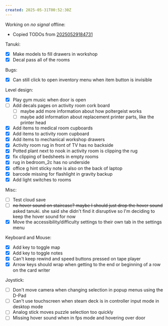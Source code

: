 ```yaml
---
created: 2025-05-31T00:52:30Z
---
```


Working on _no signal_ offline:
- Copied TODOs from [20250529184731](20250529184731.md)

Tanuki:
- [x] Make models to fill drawers in workshop
- [x] Decal pass all of the rooms

Bugs:
- [x] Can still click to open inventory menu when item button is invisible

Level design:
- [x] Play gym music when door is open
- [ ] Add decals pages on activity room cork board
	- [ ] maybe add more information about how poltergeist works
	- [ ] maybe add information about replacement printer parts, like the printer head
- [x] Add items to medical room cupboards
- [x] Add items to activity room cupboard
- [x] Add items to mechanical workshop drawers
- [x] Activity room rug in front of TV has no backside
- [x] Potted plant next to nook in activity room is clipping the rug
- [x] fix clipping of bedsheets in empty rooms
- [x] rug in bedroom_2c has no underside
- [x] office g hint sticky note is also on the back of laptop
- [x] barcode missing for flashlight in gravity backup
- [x] Add light switches to rooms

Misc:
- [ ] Test cloud save
- [ ] ~~no hover sound on staircase? maybe I should just drop the hover sound~~ asked tanuki. she said she didn't find it disruptive so I'm deciding to keep the hover sound for now
- [x] Move the accessibility/difficulty settings to their own tab in the settings menu

Keyboard and Mouse:
- [x] Add key to toggle map
- [x] Add key to toggle notes
- [x] Can't keep rewind and speed buttons pressed on tape player
- [x] Arrow keys should wrap when getting to the end or beginning of a row on the card writer

Joystick:
- [ ] Don't move camera when changing selection in popup menus using the D-Pad
- [ ] Can't use touchscreen when steam deck is in controller input mode in desktop mode
- [ ] Analog stick moves puzzle selection too quickly
- [ ] Missing hover sound when in fps mode and hovering over door
